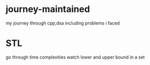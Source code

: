 # journey-maintained
my journey through cpp,dsa including problems i faced
# STL
go through time complexities
watch lower and upper bound in a set
